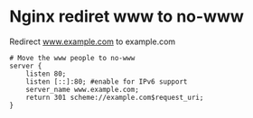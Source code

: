 # Nginx rediret www to no-www

Redirect www.example.com to example.com
```
# Move the www people to no-www
server {
    listen 80;
    listen [::]:80; #enable for IPv6 support
    server_name www.example.com;
    return 301 scheme://example.com$request_uri;
}
```
